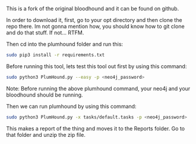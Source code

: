 This is a fork of the original bloodhound and it can be found on github.

In order to download it, first, go to your opt directory and then clone the repo there. Im not gonna mention how, you should know how to git clone and do that stuff. If not... RTFM.

Then cd into the plumhound folder and run this:

```bash
sudo pip3 install -r requirements.txt
```

Before running this tool, lets test this tool out first by using this command:

```bash
sudo python3 PlumHound.py --easy -p <neo4j_password>
```

Note: Before running the above plumhound command, your neo4j and your bloodhound should be running.

Then we can run plumhound by using this command:

```bash
sudo python3 PlumHound.py -x tasks/default.tasks -p <neo4j_password>
```

This makes a report of the thing and moves it to the Reports folder. Go to that folder and unzip the zip file.